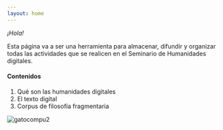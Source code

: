 ```yaml
---
layout: home
---
```

*¡Hola!*

Esta página va a ser una herramienta para almacenar, difundir y organizar todas las actividades que se realicen en el Seminario de Humanidades digitales. 

#### Contenidos ####

1. Qué son las humanidades digitales
2. El texto digital 
3. Corpus de filosofía fragmentaria 

![gatocompu2](https://user-images.githubusercontent.com/89622261/137980073-b130ded6-e46f-4e06-a39d-2c2727a9fafe.jpg)
